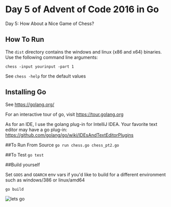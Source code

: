 # Day 5 of Advent of Code 2016 in Go
Day 5: How About a Nice Game of Chess?

## How To Run
The `dist` directory contains the windows and linux (x86 and x64) binaries.
Use the following command line arguments:

`chess -input yourinput -part 1`

See `chess -help` for the default values

## Installing Go
See https://golang.org/

For an interactive tour of go, visit https://tour.golang.org

As for an IDE, I use the golang plug-in for IntelliJ IDEA.
Your favorite text editor may have a go plug-in:
https://github.com/golang/go/wiki/IDEsAndTextEditorPlugins

##To Run From Source
`go run chess.go chess_pt2.go`

##To Test
`go test`

##Build yourself

Set `GOOS` and `GOARCH` env vars if you'd like to build for a different environment such as windows/386 or linux/amd64

`go build`


![lets go](http://i.imgur.com/sDBaVEy.png)
